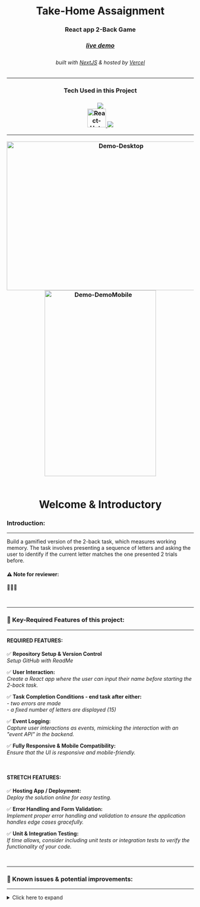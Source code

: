 <!-- Introduction Text -->
<div align="center">
    <h1>Take-Home Assaignment</h1>
    <h3>React app 2-Back Game  <h3>
    <h3> 
      <a href='https://n-game-technical-assignment.vercel.app/', target='_blank'>
        <h5>live demo</h5>
      <a/>
    </h3>
        <h6>
            built with <a href="https://nextjs.org/" >NextJS</a> &
            hosted by <a href="https://vercel.com/">Vercel</a> 
        </h6>
</div>

---

<h3 align='center'>
Tech Used in this Project
<h3>
<p align='center'>
    <a href="https://skillicons.dev">
        <img src="https://skillicons.dev/icons?i=ts,nextjs,tailwind" /><br>
        <img src="https://img.stackshare.io/service/40157/default_ac6bddce398a038cb30e3dfd23eaab10c84cfc78.jpg" width=50 alt="React-Hot-Toast" >
        <img src="https://skillicons.dev/icons?i=vercel,github" />
    </a>
</p>

---

<!-- DEMO IMAGE  -->
<div align=center>
    <a href='https://n-game-technical-assignment.vercel.app/', target='_blank'>
        <img src="🎯🎯🎯" alt="Demo-Desktop" title="DemoImage-home" width="600" height="400"> 
        <img src="🎯🎯🎯" alt="Demo-DemoMobile" title="DemoImage-login" width="300" height="500">    
    </a>
</div>
<br>

<!-- -------------------------------------------------------------------------- -->

<h1 align='center'> Welcome & Introductory </h1>

<!-- -------------------------------------------------------------------------- -->

### Introduction:
<hr/>
<!-- -------------------------------------------------------------------------- -->

Build a gamified version of the 2-back task, which measures working memory.
The task involves presenting a sequence of letters and asking the user to identify if the current letter matches the one presented 2 trials before.

<h4><strong>⚠ Note for reviewer: </strong> </h4> 

🎯🎯🎯


<!-- -------------------------------------------------------------------------- -->
<br>
<hr>

### 🔑 Key-Required Features of this project:

<hr>
<!-- -------------------------------------------------------------------------- -->

#### REQUIRED FEATURES: 


✅  **Repository Setup & Version Control**<br>
<em>Setup GitHub with ReadMe</em>

✅  **User Interaction:**<br>
<em>Create a React app where the user can input their name before starting the 2-back task.</em>


✅  **Task Completion Conditions - end task after either:**<br>
<em>- two errors are made</em> <br>
<em>- a fixed number of letters are displayed (15)</em>

✅  **Event Logging:**<br>
<em>Capture user interactions as events, mimicking the interaction with an "event API" in the backend.</em>


✅  **Fully Responsive & Mobile Compatibility:** <br>
<em>Ensure that the UI is responsive and mobile-friendly.</em>


 <br>

#### STRETCH FEATURES: 


✅  **Hosting App / Deployment:** <br>
<em>Deploy the solution online for easy testing.</em>

✅ **Error Handling and Form Validation:** <br>
<em>Implement proper error handling and validation to ensure the application handles edge cases gracefully.</em>

✅ **Unit & Integration Testing:** <br>
<em>If time allows, consider including unit tests or integration tests to verify the functionality of your code.</em>

</br>
<!-- -------------------------------------------------------------------------- -->
<hr>

### 🎯 Known issues & potential improvements:  

<hr>
<!-- -------------------------------------------------------------------------- -->
<!-- Small container -->
<details>
<summary> Click here to expand</summary>
<br/>

#### Known issues & Things I didn't have time for: 

💥  🎯🎯🎯

</br>

#### Future Features & Improvements: 

💥  🎯🎯🎯

<!-- CLOSING DIV -->
</details>
<!-- SECTION CLOSING DIV -->
</details>
<br><br>
